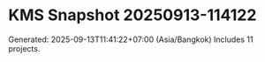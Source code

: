 ﻿# KMS Snapshot 20250913-114122
Generated: 2025-09-13T11:41:22+07:00 (Asia/Bangkok)
Includes 11 projects.

